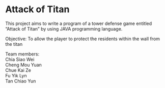 # Attack of Titan
This project aims to write a program of a tower defense game entitled “Attack of Titan” by using JAVA programming language. 

Objective: To allow the player to protect the residents within the wall from the titan

Team members:\
Chia Siao Wei\
Cheng Mou Yuan\
Chue Kai Ze\
Fu Yik Lyn\
Tan Chiao Yun
